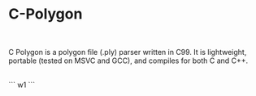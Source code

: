 # C-Polygon
<BR>

C Polygon is a polygon file (.ply) parser written in C99. It is lightweight, portable (tested on MSVC and GCC), and compiles for both C and C++.

<BR>
```
w1
```
